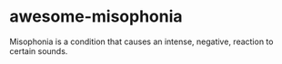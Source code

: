 # awesome-misophonia
Misophonia is a condition that causes an intense, negative, reaction to certain sounds.
